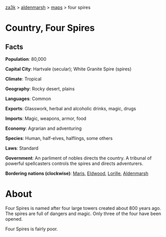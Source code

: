 [za3k](/) > [aldenmarsh](/aldenmarsh) > [maps](maps.md) > four spires

# Country, Four Spires

## Facts
**Population**: 80,000

**Capital City**: Hartvale (secular); White Granite Spire (spires)

**Climate**: Tropical

**Geography**: Rocky desert, plains

**Languages**: Common

**Exports**: Glasswork, herbal and alcoholic drinks, magic, drugs

**Imports**: Magic, weapons, armor, food

**Economy**: Agrarian and adventuring

**Species**: Human, half-elves, halflings, some others

**Laws**: Standard

**Government**: An parliment of nobles directs the country. A tribunal of powerful spellcasters controls the spires and directs adventurers.

**Bordering nations (clockwise)**: [Maris](maris.md), [Eldwood](eldwood.md), [Lorille](lorille.md), [Aldenmarsh](aldenmarsh.md)

# About
Four Spires is named after four large towers created about 800 years ago. The spires are full of dangers and magic. Only three of the four have been opened.

Four Spires is fairly poor.
